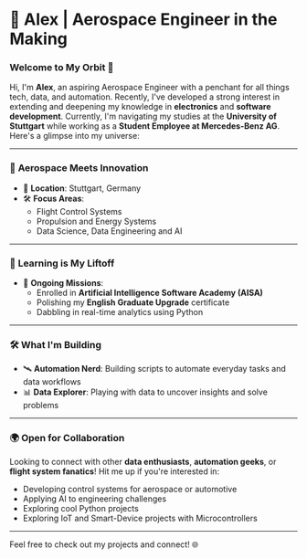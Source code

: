 # 🚀 Alex | Aerospace Engineer in the Making

### Welcome to My Orbit 🌌
Hi, I'm **Alex**, an aspiring Aerospace Engineer with a penchant for all things tech, data, and automation. Recently, I've developed a strong interest in extending and deepening my knowledge in **electronics** and **software development**. Currently, I'm navigating my studies at the **University of Stuttgart** while working as a **Student Employee at Mercedes-Benz AG**. Here's a glimpse into my universe:

---

### 🚀 **Aerospace Meets Innovation**
- 📍 **Location**: Stuttgart, Germany  
- 🛠️ **Focus Areas**:  
  - Flight Control Systems  
  - Propulsion and Energy Systems  
  - Data Science, Data Engineering and AI  

---

### 🧠 **Learning is My Liftoff**
- 🌱 **Ongoing Missions**:  
  - Enrolled in **Artificial Intelligence Software Academy (AISA)**  
  - Polishing my **English Graduate Upgrade** certificate  
  - Dabbling in real-time analytics using Python  

---

### 🛠️ **What I'm Building**
- 🛰️ **Automation Nerd**: Building scripts to automate everyday tasks and data workflows  
- 📊 **Data Explorer**: Playing with data to uncover insights and solve problems  

---

### 🌍 **Open for Collaboration**
Looking to connect with other **data enthusiasts**, **automation geeks**, or **flight system fanatics**! Hit me up if you're interested in:  
- Developing control systems for aerospace or automotive  
- Applying AI to engineering challenges  
- Exploring cool Python projects  
- Exploring IoT and Smart-Device projects with Microcontrollers  

---

Feel free to check out my projects and connect! 🌐  
